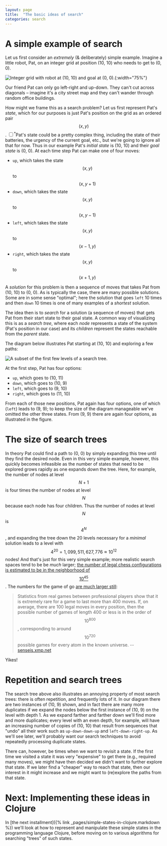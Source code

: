 ```yaml
---
layout: page
title:  "The basic ideas of search"
categories: search
---
```


# A simple example of search

Let us first consider an _extremely_ (& deliberately) simple example. Imagine
a little robot, Pat, on an integer grid at position (10, 10) who needs to get to
(0, 0).

![Integer grid with robot at (10, 10) and goal at (0, 0).](/assets/simple_search_grid.svg){:width="75%"}

Our friend Pat can only go left-right and up-down. They can't cut across
diagonals – imagine it's a city street map and they can't wander through
random office buildings.

How might we frame this as a search problem? Let us first represent Pat's
_state_, which for our purposes is just Pat's position on the grid as an
ordered pair $$(x, y)$$. <input type="checkbox" id="cb1"/><label for="cb1"><sup class="note-marker">\*</sup></label><span>Pat's state could be a pretty complex thing, including the state of their batteries,
the urgency of the current goal, etc., but we're going to ignore all that for
now.</span> Thus in our example Pat's _initial state_ is (10, 10) and
their _goal state_ is (0, 0). At each time step Pat can make one of four moves:

   * `up`, which takes the state $$(x, y)$$ to $$(x, y+1)$$
   * `down`, which takes the state $$(x, y)$$ to $$(x, y-1)$$
   * `left`, which takes the state $$(x, y)$$ to $$(x-1, y)$$
   * `right`, which takes the state $$(x, y)$$ to $$(x+1, y)$$

A _solution_ for this problem is then a sequence of moves that takes Pat from
(10, 10) to (0, 0). As is typically the case, there are many possible solutions.
Some are in some sense "optimal"; here the solution that goes `left` 10 times
and then `down` 10 times is one of many examples of a _shortest_ solution.

The idea then is to _search_ for a solution (a sequence of moves) that gets
Pat from their start state to their goal state. A common way of visualizing
this is as a _search tree_, where each _node_ represents a state of the system
(Pat's position in our case) and its _children_ represent the states reachable
from the _parent_ state.

The diagram below illustrates Pat starting at (10, 10) and exploring a few
paths:

![A subset of the first few levels of a search tree.](/assets/simple_search_tree.svg)

At the first step, Pat has four options:

   * `up`, which goes to (10, 11)
   * `down`, which goes to (10, 9)
   * `left`, which goes to (9, 10)
   * `right`, which goes to (11, 10)

From each of those new positions, Pat again has
four options, one of which (`left`) leads to (9, 9); to keep the size of the
diagram manageable we've omitted the other three states. From (9, 9) there are
again four options, as illustrated in the figure.

# The size of search trees

In theory Pat could find a path to (0, 0) by simply expanding this tree until
they find the desired node. Even in this very simple example, however, this
quickly becomes infeasible as the number of states that need to be explored
grows rapidly as one expands down the tree. Here, for example, the number of
nodes at level $$N+1$$ is four times the number of nodes at level $$N$$ because
each node has four children. Thus the number of nodes at level $$N$$ is $$4^N$$,
and expanding the tree down the 20 levels necessary for a _minimal_ solution
leads to a level with $$4^{20} = 1,099,511,627,776 \approx 10^{12}$$ nodes!
And that's just for this very simple example; more realistic search spaces
tend to be be _much_ larger; [the number of legal chess configurations is
estimated to be in the neighborhood of $$10^{45}$$](https://math.stackexchange.com/questions/1406919/how-many-legal-states-of-chess-exists). The numbers for the game
of go [are much larger still](https://senseis.xmp.net/?NumberOfPossibleGoGames):

> Statistics from real games between professional players show that it is
> extremely rare for a game to last more than 400 moves. If, on average, there are
> 100 legal moves in every position, then the possible number of games of length
> 400 or less is in the order of $$10^{800}$$, corresponding to around
> $$10^{720}$$ possible games for every atom in the known universe. -- [senseis.xmp.net](https://senseis.xmp.net/?NumberOfPossibleGoGames)

Yikes!

# Repetition and search trees

The search tree above also illustrates an annoying property of most search
trees: there is often repetition, and frequently lots of it. In our diagram
there are two instances of (10, 9) shown, and in fact there are many more
duplicates if we expand the nodes below the first instance of (10, 9) on
the level with depth 1. As we expand farther and farther down we'll find more and
more duplicates; every level with an even depth, for example, will have an
increasing number of copies of (10, 10) that result from sequences that "undo"
all their work such as `up-down-down-up` and `left-down-right-up`. As we'll
see later, we'll probably want our search techniques to avoid
repeatedly processing duplicate states.

There can, however, be times when we want to
revisit a state. If the first time we visited a state it was very
"expensive" to get there (e.g., required many moves), we might have then
decided we didn't
want to further explore that state. If we later find a "cheaper" way to reach
that state, then our interest in it might increase and we might
want to (re)explore the paths from that state.

# Next: Implementing these ideas in Clojure

In [the next installment]({% link _pages/simple-states-in-clojure.markdown %}) we'll
look at how to represent and manipulate these
simple states in the programming language Clojure, before moving on to various
algorithms for searching "trees" of such states.
